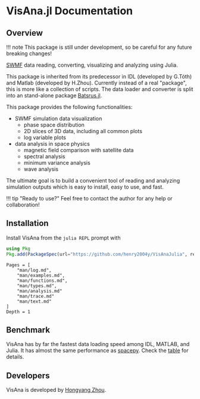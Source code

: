 # VisAna.jl Documentation

## Overview

!!! note
    This package is still under development, so be careful for any future breaking changes!

[SWMF](http://csem.engin.umich.edu/tools/swmf) data reading, converting, visualizing and analyzing using Julia.

This package is inherited from its predecessor in IDL (developed by G.Tóth) and Matlab (developed by H.Zhou). Currently instead of a real "package", this is more like a collection of scripts. The data loader and converter is split into an stand-alone package [Batsrus.jl](https://github.com/henry2004y/Batsrus.jl).

This package provides the following functionalities:
  * SWMF simulation data visualization
    * phase space distribution
    * 2D slices of 3D data, including all common plots
    * log variable plots
  * data analysis in space physics
    * magnetic field comparison with satellite data
    * spectral analysis
    * minimum variance analysis
    * wave analysis

The ultimate goal is to build a convenient tool of reading and analyzing simulation outputs which is easy to install, easy to use, and fast.

!!! tip "Ready to use?"
    Feel free to contact the author for any help or collaboration!

## Installation
Install VisAna from the `julia REPL` prompt with
```julia
using Pkg
Pkg.add(PackageSpec(url="https://github.com/henry2004y/VisAnaJulia", rev="master"))
```

```@contents
Pages = [
    "man/log.md",
    "man/examples.md",
    "man/functions.md",
    "man/types.md",
    "man/analysis.md"
    "man/trace.md"
    "man/text.md"
]
Depth = 1
```

## Benchmark

VisAna has by far the fastest data loading speed among IDL, MATLAB, and Julia.
It has almost the same performance as [spacepy](https://github.com/spacepy/spacepy).
Check the [table](https://henry2004y.github.io/Batsrus.jl/dev/#Benchmark) for details.

## Developers

VisAna is developed by [Hongyang Zhou](https://github.com/henry2004y).
